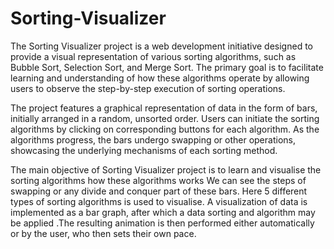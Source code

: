 # Sorting-Visualizer

The Sorting Visualizer project is a web development initiative designed to provide a visual representation of various sorting algorithms, such as Bubble Sort, Selection Sort, and Merge Sort. The primary goal is to facilitate learning and understanding of how these algorithms operate by allowing users to observe the step-by-step execution of sorting operations.

The project features a graphical representation of data in the form of bars, initially arranged in a random, unsorted order. Users can initiate the sorting algorithms by clicking on corresponding buttons for each algorithm. As the algorithms progress, the bars undergo swapping or other operations, showcasing the underlying mechanisms of each sorting method.

The main objective of Sorting Visualizer project is to learn and visualise the sorting algorithms how these algorithms works We can see the steps of swapping or any divide and conquer part of these bars. Here 5 different types of sorting algorithms is used to visualise.  A visualization of data is implemented as a bar graph, after which a data sorting and algorithm may be applied .The resulting animation is then performed either automatically or by the user, who then sets their own pace.
